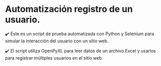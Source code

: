 # Automatización registro de un usuario.

✔️ Este es un script de prueba automatizada con Python y Selenium para simular la interacción del usuario con un sitio web.

✔️ El script utiliza OpenPyXL para leer datos de un archivo Excel y usarlos para registrar múltiples usuarios en el sitio web.



